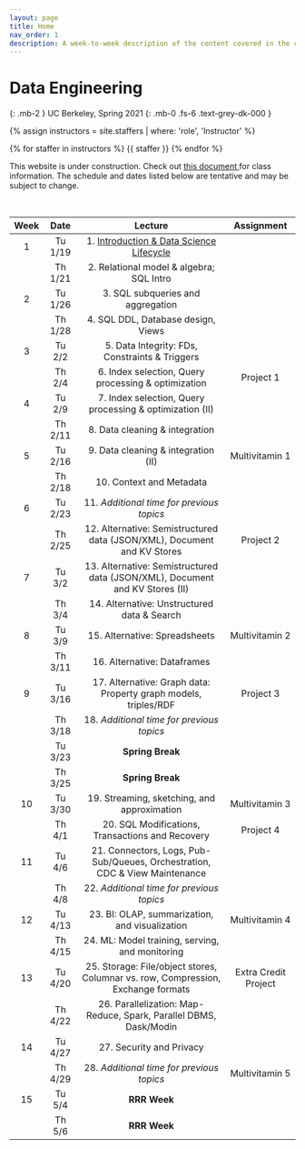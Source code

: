 ```yaml
---
layout: page
title: Home
nav_order: 1
description: A week-to-week description of the content covered in the course.
---
```


<link rel="stylesheet" href="css/index.css">

# Data Engineering
{: .mb-2 }
UC Berkeley, Spring 2021
{: .mb-0 .fs-6 .text-grey-dk-000 }

<div>

{% assign instructors = site.staffers | where: 'role', 'Instructor' %}
<div class="role">
  {% for staffer in instructors %}
  {{ staffer }}
  {% endfor %}

</div>

This website is under construction. Check out <a href="https://docs.google.com/document/d/1hXcZY9OKvAbHDMBZnjYBZ08KM8Sry6TsMEno0mJt5tI/edit"> this document </a> for class information. The schedule and dates listed below are tentative and may be subject to change.

</div>

<br>

| Week | Date | Lecture | Assignment |
| :--: | :--: | :--: | :--: |
| 1 | Tu 1/19 | 1. [Introduction & Data Science Lifecycle](https://drive.google.com/file/d/1YHhrSqMEV7LfRF5NVyaXcdcB58aJ01af/view?usp=sharing)| |
| | Th 1/21 | 2. Relational model & algebra; SQL Intro | |
| 2 | Tu 1/26 | 3. SQL subqueries and aggregation | |
|  | Th 1/28 | 4. SQL DDL, Database design, Views | |
| 3 | Tu 2/2 | 5. Data Integrity: FDs, Constraints & Triggers | |
|  | Th 2/4 | 6. Index selection, Query processing & optimization | Project 1 |
| 4 | Tu 2/9 | 7. Index selection, Query processing & optimization (II) | |
|  | Th 2/11 | 8. Data cleaning & integration | |
| 5| Tu 2/16 | 9. Data cleaning & integration (II) | Multivitamin 1 |
|  | Th 2/18 | 10. Context and Metadata | |
| 6 | Tu 2/23 | 11. *Additional time for previous topics* | |
|  | Th 2/25 | 12. Alternative: Semistructured data (JSON/XML), Document and KV Stores | Project 2 |
| 7 | Tu 3/2 | 13. Alternative: Semistructured data (JSON/XML), Document and KV Stores (II) | |
|  | Th 3/4 | 14. Alternative: Unstructured data & Search | |
| 8 | Tu 3/9 | 15. Alternative: Spreadsheets | Multivitamin 2 |
|  | Th 3/11 | 16. Alternative: Dataframes | |
| 9 | Tu 3/16 | 17. Alternative: Graph data: Property graph models, triples/RDF | Project 3 |
|  | Th 3/18 | 18. *Additional time for previous topics* | |
| | Tu 3/23 | **Spring Break** | |
| | Th 3/25 | **Spring Break** | |
| 10 | Tu 3/30 | 19. Streaming, sketching, and approximation | Multivitamin 3 |
|  | Th 4/1 | 20. SQL Modifications, Transactions and Recovery | Project 4 |
| 11 | Tu 4/6 | 21. Connectors, Logs, Pub-Sub/Queues, Orchestration, CDC & View Maintenance | |
|  | Th 4/8 | 22. *Additional time for previous topics* | |
| 12 | Tu 4/13 | 23. BI: OLAP, summarization, and visualization | Multivitamin 4 |
|  | Th 4/15 | 24. ML: Model training, serving, and monitoring | |
| 13 | Tu 4/20 | 25. Storage: File/object stores, Columnar vs. row, Compression, Exchange formats | Extra Credit Project |
|  | Th 4/22 | 26. Parallelization: Map-Reduce, Spark, Parallel DBMS, Dask/Modin | |
| 14 | Tu 4/27 | 27. Security and Privacy | |
|  | Th 4/29 | 28. *Additional time for previous topics* | Multivitamin 5 |
| 15 | Tu 5/4 | **RRR Week** | |
|  | Th 5/6 | **RRR Week** | |
